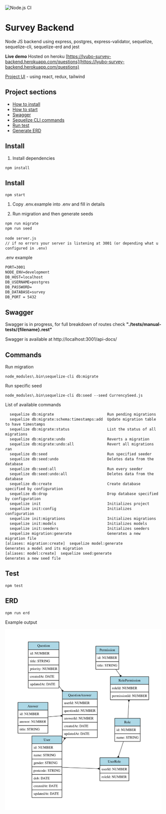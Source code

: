 ![Node.js CI](https://github.com/lyubo-velikoff/survey-backend/workflows/Node.js%20CI/badge.svg?branch=master)

# Survey Backend

Node JS backend using express, postgres, express-validator, sequelize, sequelize-cli, sequelize-erd and jest

**Live demo** Hosted on heroku
[https://lyubo-survey-backend.herokuapp.com/questions](https://lyubo-survey-backend.herokuapp.com/questions)

[Project UI](https://github.com/lyubo-velikoff/survey-ui) - using react, redux, tailwind

## Project sections

- [How to install](#Install)
- [How to start](#Start)
- [Swagger](#Swagger)
- [Sequelize CLI commands](#Commands)
- [Run test](#Test)
- [Generate ERD](#ERD)

## Install

1. Install dependencies
```
npm install
```

## Install

```
npm start
```

1. Copy .env.example into .env and fill in details

1. Run migration and then generate seeds
```
npm run migrate
npm run seed

node server.js
// if no errors your server is listening at 3001 (or depending what u configured in .env)
```

.env example
```
PORT=3001
NODE_ENV=development
DB_HOST=localhost
DB_USERNAME=postgres
DB_PASSWORD=
DB_DATABASE=survey
DB_PORT = 5432
```

## Swagger 

Swagger is in progress, for full breakdown of routes check **"./tests/manual-tests/{filename}.rest"**

Swagger is available at http://localhost:3001/api-docs/


## Commands

Run migration
```
node_modules\.bin\sequelize-cli db:migrate
```

Run specific seed
```
node_modules\.bin\sequelize-cli db:seed --seed CurrencySeed.js
```

List of available commands
```
  sequelize db:migrate                        Run pending migrations
  sequelize db:migrate:schema:timestamps:add  Update migration table to have timestamps
  sequelize db:migrate:status                 List the status of all migrations
  sequelize db:migrate:undo                   Reverts a migration
  sequelize db:migrate:undo:all               Revert all migrations ran
  sequelize db:seed                           Run specified seeder
  sequelize db:seed:undo                      Deletes data from the database
  sequelize db:seed:all                       Run every seeder
  sequelize db:seed:undo:all                  Deletes data from the database
  sequelize db:create                         Create database specified by configuration
  sequelize db:drop                           Drop database specified by configuration
  sequelize init                              Initializes project
  sequelize init:config                       Initializes configuration
  sequelize init:migrations                   Initializes migrations
  sequelize init:models                       Initializes models
  sequelize init:seeders                      Initializes seeders
  sequelize migration:generate                Generates a new migration file                                                                                                                         [aliases: migration:create]  sequelize model:generate                    Generates a model and its migration                                                                                                                        [aliases: model:create]  sequelize seed:generate                     Generates a new seed file 
```

## Test

```
npm test
```

## ERD

```
npm run erd
```

Example output

![Survey ERD](./erd.svg)
